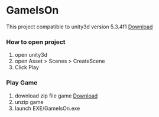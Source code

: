 # GameIsOn

This project compatible to unity3d version 5.3.4f1 [Download](https://unity3d.com/get-unity/download?thank-you=update&download_nid=30128&os=Win)

### How to open project
1. open unity3d
2. open Asset > Scenes > CreateScene
3. Click Play

### Play Game
1. download zip file game [Download](https://github.com/feedallcat/GameIsOn/raw/master/GameIsOn.zip)
2. unzip game
3. launch EXE/GameIsOn.exe

